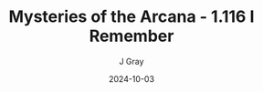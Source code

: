 ---
title: 'Mysteries of the Arcana - 1.116 I Remember'
alt: 'Mysteries of the Arcana'
date: '2024-10-03'
author: 'J Gray'
artist: 'Keira'
---